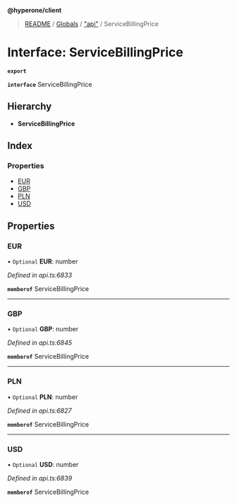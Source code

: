 **@hyperone/client**

> [README](../README.md) / [Globals](../globals.md) / ["api"](../modules/_api_.md) / ServiceBillingPrice

# Interface: ServiceBillingPrice

**`export`** 

**`interface`** ServiceBillingPrice

## Hierarchy

* **ServiceBillingPrice**

## Index

### Properties

* [EUR](_api_.servicebillingprice.md#eur)
* [GBP](_api_.servicebillingprice.md#gbp)
* [PLN](_api_.servicebillingprice.md#pln)
* [USD](_api_.servicebillingprice.md#usd)

## Properties

### EUR

• `Optional` **EUR**: number

*Defined in api.ts:6833*

**`memberof`** ServiceBillingPrice

___

### GBP

• `Optional` **GBP**: number

*Defined in api.ts:6845*

**`memberof`** ServiceBillingPrice

___

### PLN

• `Optional` **PLN**: number

*Defined in api.ts:6827*

**`memberof`** ServiceBillingPrice

___

### USD

• `Optional` **USD**: number

*Defined in api.ts:6839*

**`memberof`** ServiceBillingPrice

